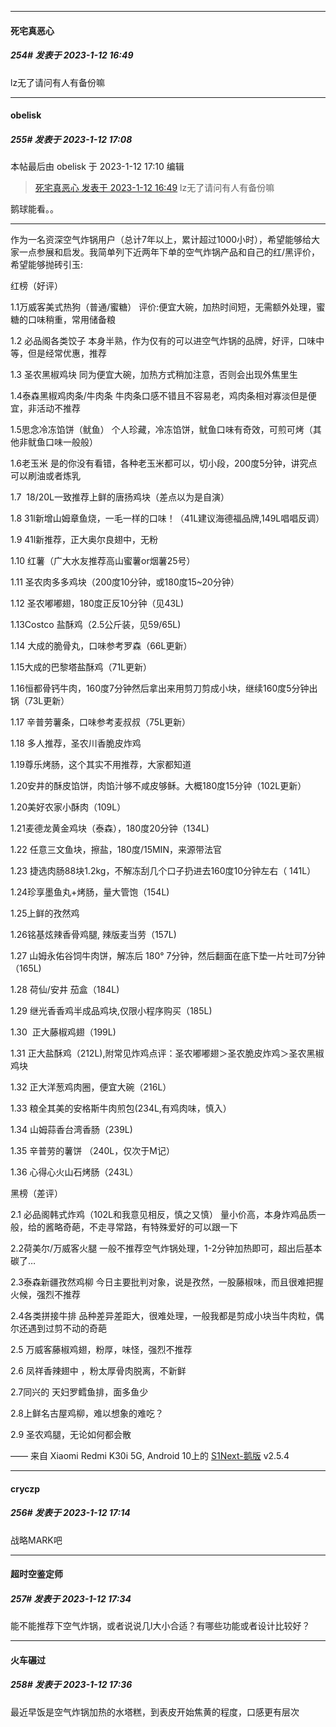 

*****

####  死宅真恶心  
##### 254#       发表于 2023-1-12 16:49

lz无了请问有人有备份嘛



*****

####  obelisk  
##### 255#       发表于 2023-1-12 17:08

 本帖最后由 obelisk 于 2023-1-12 17:10 编辑 
<blockquote><a href="httphttps://bbs.saraba1st.com/2b/forum.php?mod=redirect&amp;goto=findpost&amp;pid=59317973&amp;ptid=2083712" target="_blank">死宅真恶心 发表于 2023-1-12 16:49</a>
lz无了请问有人有备份嘛</blockquote>
鹅球能看。。

-----------
作为一名资深空气炸锅用户（总计7年以上，累计超过1000小时），希望能够给大家一点参展和启发。我简单列下近两年下单的空气炸锅产品和自己的红/黑评价，希望能够抛砖引玉:

红榜（好评）

1.1万威客美式热狗（普通/蜜糖）
评价:便宜大碗，加热时间短，无需额外处理，蜜糖的口味稍重，常用储备粮

1.2 必品阁各类饺子
本身半熟，作为仅有的可以进空气炸锅的品牌，好评，口味中等，但是经常优惠，推荐

1.3 圣农黑椒鸡块
同为便宜大碗，加热方式稍加注意，否则会出现外焦里生

1.4泰森黑椒鸡肉条/牛肉条
牛肉条口感不错且不容易老，鸡肉条相对寡淡但是便宜，非活动不推荐

1.5思念冷冻馅饼（鱿鱼）
个人珍藏，冷冻馅饼，鱿鱼口味有奇效，可煎可烤（其他非鱿鱼口味一般般）

1.6老玉米
是的你没有看错，各种老玉米都可以，切小段，200度5分钟，讲究点可以刷油或者炼乳

1.7  18/20L一致推荐上鲜的唐扬鸡块（差点以为是自演）

1.8 31l新增山姆章鱼烧，一毛一样的口味！（41L建议海德福品牌,149L唱唱反调）

1.9 41l新推荐，正大奥尔良翅中，无粉

1.10 红薯（广大水友推荐高山蜜薯or烟薯25号）

1.11 圣农肉多多鸡块（200度10分钟，或180度15~20分钟）

1.12 圣农嘟嘟翅，180度正反10分钟（见43L)

1.13Costco 盐酥鸡（2.5公斤装，见59/65L)

1.14 大成的脆骨丸，口味参考罗森（66L更新）

1.15大成的巴黎塔盐酥鸡（71L更新）

1.16恒都骨钙牛肉，160度7分钟然后拿出来用剪刀剪成小块，继续160度5分钟出锅（73L更新）

1.17 辛普劳薯条，口味参考麦叔叔（75L更新）

1.18 多人推荐，圣农川香脆皮炸鸡

1.19尊乐烤肠，这个其实不用推荐，大家都知道

1.20安井的酥皮馅饼，肉馅汁够不咸皮够稣。大概180度15分钟（102L更新）

1.20美好农家小酥肉（109L）

1.21麦德龙黄金鸡块（泰森），180度20分钟（134L)

1.22 任意三文鱼块，擦盐，180度/15MIN，来源带法官

1.23 捷选肉肠88块1.2kg，不解冻刮几个口子扔进去160度10分钟左右（ 141L）

1.24珍享墨鱼丸+烤肠，量大管饱（154L)

1.25上鲜的孜然鸡

1.26铭基炫辣香骨鸡腿, 辣版麦当劳（157L)

1.27 山姆永佑谷饲牛肉饼，解冻后 180° 7分钟，然后翻面在底下垫一片吐司7分钟（165L)

1.28 荷仙/安井 茄盒（184L)

1.29 继光香香鸡半成品鸡块,仅限小程序购买（185L)

1.30  正大藤椒鸡翅（199L)

1.31 正大盐酥鸡（212L),附常见炸鸡点评：圣农嘟嘟翅＞圣农脆皮炸鸡＞圣农黑椒鸡块

1.32 正大洋葱鸡肉圈，便宜大碗（216L）

1.33 粮全其美的安格斯牛肉煎包(234L,有鸡肉味，慎入）

1.34 山姆蒜香台湾香肠（239L)

1.35 辛普劳的薯饼 （240L，仅次于M记）

1.36 心得心火山石烤肠（243L）

黑榜（差评）

2.1 必品阁韩式炸鸡（102L和我意见相反，慎之又慎）
量小价高，本身炸鸡品质一般，给的酱略奇葩，不走寻常路，有特殊爱好的可以跟一下

2.2荷美尔/万威客火腿
一般不推荐空气炸锅处理，1-2分钟加热即可，超出后基本碳了…

2.3泰森新疆孜然鸡柳
今日主要批判对象，说是孜然，一股藤椒味，而且很难把握火候，强烈不推荐

2.4各类拼接牛排
品种差异差距大，很难处理，一般我都是剪成小块当牛肉粒，偶尔还遇到过剪不动的奇葩

2.5 万威客藤椒鸡翅，粉厚，味怪，强烈不推荐

2.6 凤祥香辣翅中 ，粉太厚骨肉脱离，不新鲜

2.7同兴的 天妇罗鳕鱼排，面多鱼少

2.8上鲜名古屋鸡柳，难以想象的难吃？

2.9 圣农鸡腿，无论如何都会散

—— 来自 Xiaomi Redmi K30i 5G, Android 10上的 [S1Next-鹅版](https://github.com/ykrank/S1-Next/releases) v2.5.4

*****

####  cryczp  
##### 256#       发表于 2023-1-12 17:14

战略MARK吧



*****

####  超时空鉴定师  
##### 257#       发表于 2023-1-12 17:34

能不能推荐下空气炸锅，或者说说几l大小合适？有哪些功能或者设计比较好？

*****

####  火车碾过  
##### 258#       发表于 2023-1-12 17:36

最近早饭是空气炸锅加热的水塔糕，到表皮开始焦黄的程度，口感更有层次

